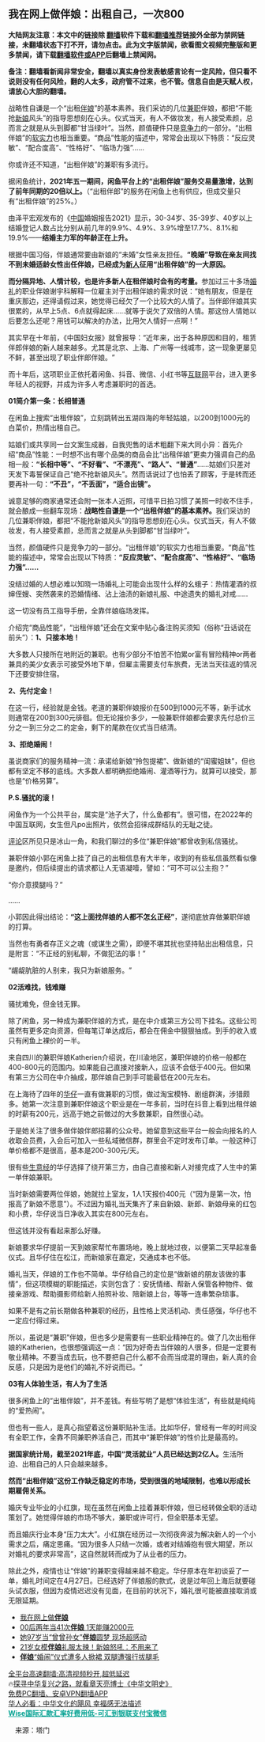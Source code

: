 <!-- 面包屑导航 --> <h2>我在网上做伴娘：出租自己，一次800</h2> <p class="notice"><b>大陆网友注意：本文中的链接除 <a href="https://github.com/bannedbook/fanqiang" >翻墙</a>软件下载和<a href="https://github.com/killgcd/justmysocks/blob/master/README.md">翻墙推荐</a>链接外全部为禁网链接，未翻墙状态下打不开，请勿点击。此为文字版禁闻，欲看图文视频完整版和更多禁闻，请下载<a href="https://github.com/bannedbook/fanqiang">翻墙软件或APP</a>后翻墙上禁闻网。</p><p>备注：翻墙看新闻非常安全，翻墙以真实身份发表敏感言论有一定风险，但只看不说则没有任何风险，翻的人太多，政府管不过来，也不管。信息自由是天赋人权，请放心大胆的翻墙。</b></p>  <div class="entry"> <p id="summary">战略性自谦是一个‌‌“出租<a href="https://www.bannedbook.org/bnews/tag/%e4%bc%b4%e5%a8%98/" class="st_tag internal_tag" rel="tag" title="标签 伴娘 下的日志">伴娘</a>‌‌”的基本素养。我们采访的几位<a href="https://www.bannedbook.org/bnews/tag/%E5%85%BC%E8%81%8C/" class="st_tag internal_tag" rel="tag" title="标签 兼职 下的日志">兼职</a>伴娘，都把‌‌“不能抢<a href="https://www.bannedbook.org/bnews/tag/%e6%96%b0%e5%a8%98/" class="st_tag internal_tag" rel="tag" title="标签 新娘 下的日志">新娘</a>风头‌‌”的指导思想刻在心头。仪式当天，有人不做妆发，有人接受素颜，总而言之就是从头到脚都‌‌“甘当绿叶‌‌”。当然，颜值硬件只是<a href="https://www.bannedbook.org/bnews/tag/%E7%AB%9E%E4%BA%89%E5%8A%9B/" class="st_tag internal_tag" rel="tag" title="标签 竞争力 下的日志">竞争力</a>的一部分。‌‌“出租伴娘‌‌”的<a href="https://www.bannedbook.org/bnews/tag/%E8%BD%AF%E5%AE%9E%E5%8A%9B/" class="st_tag internal_tag" rel="tag" title="标签 软实力 下的日志">软实力</a>也相当重要。‌‌“商品‌‌”性能的描述中，常常会出现以下特质：‌‌“反应灵敏‌‌”、‌‌“配合度高‌‌”、‌‌“性格好‌‌”、‌‌“临场力强‌‌”……</p> <p id="conimg">你或许还不知道，‌‌“出租伴娘‌‌”的兼职有多流行。</p> <p>据闲鱼统计，<strong>2021年五一期间，闲鱼平台上的</strong><strong>‌‌</strong><strong>“出租伴娘</strong><strong>‌‌</strong><strong>”服务交易量激增，达到了前年同期的</strong><strong>20倍以上。</strong>（‌‌“出租伴郎‌‌”的服务在闲鱼上也有供应，但成交量只有‌‌“出租伴娘‌‌”的25%。）</p> <p>由泽平宏观发布的《<span class='wp_keywordlink_affiliate'><a href="https://www.bannedbook.org/" title="中国" target="_blank">中国</a></span>婚姻报告2021》显示，30-34岁、35-39岁、40岁以上结婚登记人数占比分别从前几年的9.9%、4.9%、3.9%增至17.7%、8.1%和19.9%——<strong>结婚主力军的年龄正在上升。</strong></p> <p>根据中国习俗，伴娘通常要由新娘的‌‌“未婚‌‌”女性亲友担任。<strong>‌‌</strong><strong>“晚婚</strong><strong>‌‌</strong><strong>”导致在亲友间找不到未婚适龄女性出任伴娘，已经成为<a href="https://www.bannedbook.org/bnews/tag/%E6%96%B0%E4%BA%BA/" class="st_tag internal_tag" rel="tag" title="标签 新人 下的日志">新人</a>征用</strong><strong>‌‌</strong><strong>“出租伴娘</strong><strong>‌‌</strong><strong>”的一大原因。</strong></p> <p><strong>而分隔异地、人情计较，也是许多新人在租伴娘时会有的考量。</strong>参加过三十多场<a href="https://www.bannedbook.org/bnews/tag/%e5%a9%9a%e7%a4%bc/" class="st_tag internal_tag" rel="tag" title="标签 婚礼 下的日志">婚礼</a>的职业伴娘谢宇科解释一位雇主对于出租伴娘的需求时说：‌‌“她有朋友，但是在重庆那边，还得请假过来，她觉得已经欠了一个比较大的人情了。当伴郎伴娘其实很累的，从早上5点、6点就得起床……就等于说欠了双倍的人情。那这份人情她以后要怎么还呢？用钱可以解决的办法，比用欠人情好一点啊！‌‌”</p> <p>其实早在十年前，《中国妇女报》就曾报导：‌‌“近年来，出于各种原因和目的，租赁伴郎伴娘的新人越来越多。尤其是北京、上海、广州等一线城市，这一现象更屡见不鲜，甚至出现了职业伴郎伴娘。‌‌”</p> <p>而十年后，这项职业正依托着闲鱼、抖音、微信、小红书等<a href="https://www.bannedbook.org/bnews/tag/%e4%ba%92%e8%81%94%e7%bd%91/" class="st_tag internal_tag" rel="tag" title="标签 互联网 下的日志">互联网</a>平台，进入更多年轻人的视野，并成为许多人考虑兼职时的首选。</p> <p><strong>01简介第一条：长相普通</strong></p> <p>在闲鱼上搜索‌‌“出租伴娘‌‌”，立刻跳转出五湖四海的年轻姑娘，以200到1000元的白菜价，热情出租自己。</p> <p>姑娘们或共享同一台文案生成器，自我兜售的话术粗翻下来大同小异：首先介绍‌‌“商品‌‌”性能：一时想不出有哪个品类的商品会比‌‌“出租伴娘‌‌”更卖力强调自己的品相一般：<strong>‌‌</strong><strong>“长相中等</strong><strong>‌‌</strong><strong>”、</strong><strong>‌‌</strong><strong>“不好看</strong><strong>‌‌</strong><strong>”、</strong><strong>‌‌</strong><strong>“不漂亮</strong><strong>‌‌</strong><strong>”、</strong><strong>‌‌</strong><strong>“路人</strong><strong>‌‌</strong><strong>”、</strong><strong>‌‌</strong><strong>“普通</strong><strong>‌‌</strong><strong>”</strong>……姑娘们只差对天发下毒誓保证自己‌‌“绝不抢新娘风头‌‌”。然而话说过了也怕丢了顾客，于是转而还要再补一句：<strong>‌‌</strong><strong>“不丑</strong><strong>‌‌</strong><strong>”，</strong><strong>‌‌</strong><strong>“不丢面</strong><strong>‌‌</strong><strong>”，</strong><strong>‌‌</strong><strong>“适合出镜</strong><strong>‌‌</strong><strong>”。</strong></p> <p>诚意足够的商家通常还会附一张本人近照，可惜平日拍习惯了美照一时收不住手，就会酿成一些翻车现场：<strong>战略性自谦是一个</strong><strong>‌‌</strong><strong>“出租伴娘</strong><strong>‌‌</strong><strong>”的基本素养。</strong>我们采访的几位兼职伴娘，都把‌‌“不能抢新娘风头‌‌”的指导思想刻在心头。仪式当天，有人不做妆发，有人接受素颜，总而言之就是从头到脚都‌‌“甘当绿叶‌‌”。</p> <p>当然，颜值硬件只是竞争力的一部分。‌‌“出租伴娘‌‌”的软实力也相当重要。‌‌“商品‌‌”性能的描述中，常常会出现以下特质：<strong>‌‌</strong><strong>“反应灵敏</strong><strong>‌‌</strong><strong>”、</strong><strong>‌‌</strong><strong>“配合度高</strong><strong>‌‌</strong><strong>”、</strong><strong>‌‌</strong><strong>“性格好</strong><strong>‌‌</strong><strong>”、</strong><strong>‌‌</strong><strong>“临场力强</strong><strong>‌‌</strong><strong>”……</strong></p>  <p>没结过婚的人想必难以知晓一场婚礼上可能会出现什么样的幺蛾子：热情灌酒的叔婶侄嫂、突然袭来的恐婚情绪、沾上油渍的新娘礼服、中途遗失的婚礼对戒……</p> <p>这一切没有员工指导手册，全靠伴娘临场发挥。</p> <p>介绍完‌‌“商品性能‌‌”，‌‌“出租伴娘‌‌”还会在文案中贴心备注购买须知（俗称‌‌“丑话说在前头‌‌”）：<strong>1、只接本地！</strong></p> <p>大多数人只接所在地附近的兼职。也有少部分不怕苦不怕累or富有冒险精神or两者兼具的美少女表示可接受外地下单，但雇主需要支付车旅费，无法当天往返的情况下还要安排住宿。</p> <p><strong>2、先付定金！</strong></p> <p>在这一行，经验就是金钱。老道的兼职伴娘报价在500到1000元不等，新手试水则通常在200到300元徘徊。但无论报价多少，一般兼职伴娘都会要求先付总价三分之一到三分之二的定金，剩下的尾款在仪式当日结清。</p> <p><strong>3、拒绝婚闹！</strong></p> <p>虽说商家们的服务精神一流：承诺给新娘‌‌“拎包提裙‌‌”、做新娘的‌‌“闺蜜姐妹‌‌”，但也都有坚定不移的底线。大多数人都明确拒绝婚闹、灌酒等行为。就算可以接受，那也是‌‌“价格另算‌‌”。</p> <p><strong>P.S.骚扰的滚！</strong></p> <p>闲鱼作为一个公共平台，属实是‌‌“池子大了，什么鱼都有‌‌”。很可惜，在2022年的中国互联网，女生但凡po出照片，依然会招徕成群结队的无耻之徒。</p> <p><span class='wp_keywordlink_affiliate'><a href="https://www.bannedbook.org/bnews/comments/" title="新闻评论" target="_blank">评论</a></span>区所见只是冰山一角，和我们聊过的多位‌‌“兼职伴娘‌‌”都曾收到私信骚扰。</p> <p>兼职伴娘小郭在闲鱼上挂了自己的出租信息有大半年，收到的有些私信虽然看似像是邀约，但后续提出的请求都让人无语凝噎，譬如：‌‌“可不可以公主抱？‌‌”</p> <p>‌‌“你介意摸腿吗？‌‌”</p>  <p>……</p> <p>小郭因此得出结论：<strong>‌‌</strong><strong>“这上面找伴娘的人都不怎幺正经</strong><strong>‌‌</strong><strong>”</strong>，遂彻底放弃做兼职伴娘的打算。</p> <p>当然也有勇者存正义之魂（或谋生之需），即便不堪其扰也坚持贴出出租信息，只是附言：‌‌“不正经的别私聊，不做犯法的事！‌‌”</p> <p>‌‌“龌龊肮脏的人别来，我只为新娘服务。‌‌”</p> <p><strong>02活难找，钱难赚</strong></p> <p>骚扰难免，但金钱无罪。</p> <p>除了闲鱼，另一种成为兼职伴娘的方式，是在中介或第三方公司下挂名。这些公司虽然有更多定向资源，但每笔订单达成后，都会在佣金中狠狠抽成。到手的收入或只有闲鱼上裸价的一半。</p> <p>来自四川的兼职伴娘Katherien介绍说，在川渝地区，兼职伴娘的价格一般都在400-800元的范围内。如果能自己直接对接新人，应该不会低于400元。但如果有第三方公司在中介抽成，那伴娘自己到手可能最低在200元左右。</p> <p>在上海待了四年的<a href="https://www.bannedbook.org/bnews/tag/%E5%8D%8E%E4%BB%94/" class="st_tag internal_tag" rel="tag" title="标签 华仔 下的日志">华仔</a>一直有做兼职的习惯，做过淘宝模特、剧组群演，涉猎颇多。她第一次注意到兼职伴娘这个职业是在一年多前，当时在抖音上看到出租伴娘的时薪有200元，远高于她之前做过的大多数兼职，自然很心动。</p> <p>于是她关注了很多做伴娘伴郎招募的公众号。她留意到这些平台一般会向报名的人收取会员费，入会后可加入一些私域微信群，群里会不定时发布订单。一般这种订单价格都不是很高，基本是200-300元/天。</p> <p>很有些<span class='wp_keywordlink'><a href="https://www.bannedbook.org/forum3/topic249.html" title="一位法轮功学员的生意经" target="_blank">生意经</a></span>的华仔选择了绕开第三方，由自己直接和新人对接完成了人生中的第一单伴娘兼职。</p> <p>当时新娘需要两位伴娘，她就拉上室友，1人1天报价400元（‌‌“因为是第一次，怕报高了新娘不愿意‌‌”）。不过因为婚礼当天集齐了来自新娘、新郎、新娘母亲的红包和小费，华仔说当日净收入其实在800元左右。</p> <p>但这钱并没有看起来那么好赚。</p>  <p>新娘要求华仔提前一天到娘家帮忙布置场地，晚上就地过夜，以便第二天早起准备仪式。且华仔住在松江，而新娘家在嘉定，交通成本也不低。</p> <p>婚礼当天，伴娘的工作也不简单。华仔给自己的定位是‌‌“做新娘的朋友该做的事情‌‌”，但这项模糊的职能描述，实则包含了：安抚情绪、帮新人保管各种物件、做接亲游戏、帮助摄影师给新人拍照补妆、陪新娘上台，等等一连串繁杂琐事。</p> <p>如果不是有之前长期做各种兼职的经历，且性格上灵活机动、责任感强，华仔也不一定应付得过来。</p> <p>所以，虽说是‌‌“兼职‌‌”伴娘，但也多少是需要有一些职业精神在的。做了几次出租伴娘的Katherien，也很想强调这一点：‌‌“因为好奇去当伴娘的人很多，但是一定要有敬业精神。不要当成去玩，也不要把自己什么都不会而当成混的理由，新人真的会反感，只是因为是他们的婚礼不好说而已。‌‌”</p> <p><strong>03有人体验生活，有人为了生活</strong></p> <p>很多闲鱼上的‌‌“出租伴娘‌‌”，并不差钱。有些写明了是想‌‌“体验生活‌‌”，有些就是纯纯的‌‌“爱热闹‌‌”。</p> <p>但也有一些人，是真心指望着这份兼职贴补生活。比如华仔，曾经有一年的时间没有全职工作，全靠不同兼职养活自己，而其中‌‌“兼职伴娘‌‌”的性价比是最高的。</p> <p><strong>据国家统计局，截至</strong><strong>2021年底，中国</strong><strong>‌‌</strong><strong>“灵活就业</strong><strong>‌‌</strong><strong>”人员已经达到</strong><strong>2亿人。</strong>生活所迫、出租自己的人只会越来越多。</p> <p><strong>然而</strong><strong>‌‌</strong><strong>“出租伴娘</strong><strong>‌‌</strong><strong>”这份工作缺乏稳定的市场，受到很强的地域限制，也难以形成长期雇佣关系。</strong></p> <p>婚庆专业毕业的小红旗，现在虽然在闲鱼上挂着兼职伴娘，但已经转做全职的活动策划了。她觉得伴娘的市场不够大，兼职或许可行，但全职基本无望。</p> <p>而且婚庆行业本身‌‌“压力太大‌‌”。小红旗在经历过一次彻夜奔波为解决新人的一个小需求之后，痛定思痛。‌‌“因为很多人只结一次婚，或者对结婚抱有很大期望，所以对婚礼的要求非常高‌‌”，这自然就转而成为了从业者的压力。</p> <p>除此之外，疫情也让‌‌“伴娘‌‌”的兼职变得越来越不稳定。华仔原本在年初谈妥了一单，婚礼时间定在4月27日。已经选好了伴娘服的款式，说是过年回上海后就要碰头试衣服，但因为疫情迟迟没有见面，在目前的状况下，婚礼很可能被直接取消或无限延期。</p> <div id="taboola-mid-1"></div>  <ul class='op-related-articles' title='相关阅读'> <li><a href='https://www.bannedbook.org/bnews/ssgc/20220925/1789223.html' target='_blank'>我在网上做<b>伴娘</b></a></li> <li><a href='https://www.bannedbook.org/bnews/cbnews/20220714/1758184.html' target='_blank'>00后两年当41次<b>伴娘</b> 1天能赚2000元</a></li> <li><a href='https://www.bannedbook.org/bnews/lifebaike/20220203/1687527.html' target='_blank'>她97岁当“曾曾孙女”<b>伴娘</b>圆梦 现场超感动</a></li> <li><a href='https://www.bannedbook.org/bnews/worldnews/20211226/1670827.html' target='_blank'>21岁女模<b>伴娘</b>礼服太辣！新娘怒吼：不用来了</a></li> <li><a href='https://www.bannedbook.org/bnews/funmedia/20210702/1578675.html' target='_blank'><b>伴娘</b>“婚闹”仪式遭多人掀裙 双腿遭强行拔腿毛</a></li> </ul> <p class="texttj"> <a href="https://github.com/bannedbook/fanqiang/wiki/V2ray%E6%9C%BA%E5%9C%BA" target="_blank">全平台高速翻墙:高清视频秒开,超低延迟</a><br/> 🔥<a href="https://www.bannedbook.org/bnews/comments/20220808/1768773.html" target="_blank">探寻中华复兴之路，就看章天亮博士《中华文明史》</a><br/> <a href="https://github.com/bannedbook/fanqiang/wiki/%E7%A6%81%E9%97%BB%E7%BD%91%E5%AE%89%E5%8D%93%E7%BF%BB%E5%A2%99%E6%96%B0%E9%97%BBAPP" target="_blank">免费PC翻墙、安卓VPN翻墙APP</a><br/> <a href="https://www.bannedbook.org/bnews/comments/20220220/1694796.html" target="_blank">华人必看：中华文化的飓风 幸福感无法描述</a><br/> <b onclick="window.open('https://wise.prf.hn/click/camref:1011lqFCW/creativeref:1011l61212')" style="cursor:pointer;color:#00A191;text-decoration:underline;font-weight: bold;">Wise国际汇款汇率好费用低-可汇到银联支付宝微信</b> </p> <p class="src-info">　来源：塔门 </p><a name='sharetosocial'></a>  <div style="margin-bottom:5px;padding-bottom:5px;clear:both"> <div id="archive-pix-1" class="banner-ads"> <!-- AuctionX Display platform tag START --> <div id="27602x728x90x621x_ADSLOT1" clicktrack="%%CLICK_URL_ESC%%"></div>  <!-- AuctionX Display platform tag END --> </div> <div id="archive-pix-2" class="banner-ads"> <!-- AuctionX Display platform tag START --> <div id="27556x300x250x621x_ADSLOT1" clicktrack="%%CLICK_URL_ESC%%" style="margin:0 auto;text-align:center"></div>  <!-- AuctionX Display platform tag END --> </div> </div>  <div id="archive-pix-1" class="banner-ads"> <!-- AuctionX Display platform tag START --> <div id="27603x728x90x621x_ADSLOT1" clicktrack="%%CLICK_URL_ESC%%"></div>  <!-- AuctionX Display platform tag END --> </div> </div><!--END ENTRY--> 